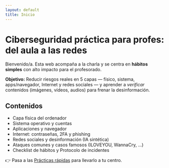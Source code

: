 ```yaml
---
layout: default
title: Inicio
---
```


# Ciberseguridad práctica para profes: del aula a las redes

Bienvenido/a. Esta web acompaña a la charla y se centra en **hábitos simples** con alto impacto para el profesorado.

<div class="callout">
<strong>Objetivo:</strong> Reducir riesgos reales en 5 capas — físico, sistema, apps/navegador, Internet y redes sociales — y aprender a <em>verificar</em> contenidos (imágenes, vídeos, audios) para frenar la desinformación.
</div>

## Contenidos
- Capa física del ordenador
- Sistema operativo y cuentas
- Aplicaciones y navegador
- Internet: contraseñas, 2FA y phishing
- Redes sociales y desinformación (IA sintética)
- Ataques comunes y casos famosos (ILOVEYOU, WannaCry, …)
- Checklist de hábitos y Protocolo de incidentes

👉 Pasa a las [Prácticas rápidas](practicas/) para llevarlo a tu centro.
